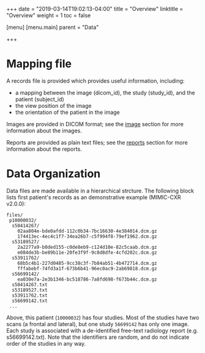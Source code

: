 +++
date = "2019-03-14T19:02:13-04:00"
title = "Overview"
linktitle = "Overview"
weight = 1
toc = false

[menu]
  [menu.main]
    parent = "Data"

+++

# Mapping file

A records file is provided which provides useful information, including:

* a mapping between the image (dicom_id), the study (study_id), and the patient (subject_id)
* the view position of the image
* the orientation of the patient in the image

Images are provided in DICOM format; see the [image](/image) section for more information about the images.

Reports are provided as plain text files; see the [reports](/reports) section for more information about the reports.

# Data Organization

Data files are made available in a hierarchical strcture.
The following block lists first patient's records as an demonstrative example (MIMIC-CXR v2.0.0):


```
files/
 p10000032/
  s50414267/
    02aa804e-bde0afdd-112c0b34-7bc16630-4e384014.dcm.gz
    174413ec-4ec4c1f7-34ea26b7-c5f994f8-79ef1962.dcm.gz
  s53189527/
    2a2277a9-b0ded155-c0de8eb9-c124d10e-82c5caab.dcm.gz
    e084de3b-be89b11e-20fe3f9f-9c8d8dfe-4cfd202c.dcm.gz
  s53911762/
    68b5c4b1-227d0485-9cc38c3f-7b84ab51-4b472714.dcm.gz
    fffabebf-74fd3a1f-673b6b41-96ec0ac9-2ab69818.dcm.gz
  s56699142/
    ea030e7a-2e3b1346-bc518786-7a8fd698-f673b44c.dcm.gz
  s50414267.txt
  s53189527.txt
  s53911762.txt
  s56699142.txt
 ...
 ```

 Above, this patient (`10000032`) has four studies. Most of the studies have two scans (a frontal and lateral), but one study `56699142` has only one image.
 Each study is associated with a de-identified free-text radiology report (e.g. s56699142.txt).
 Note that the identifiers are random, and do not indicate order of the studies in any way.